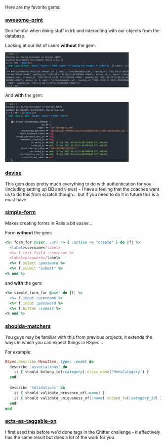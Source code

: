 Here are my favorite gems:

### [awesome-print](https://github.com/awesome-print/awesome_print)

Soo helpful when doing stuff in irb and interacting with our objects from the database.

Looking at our list of users **without** the gem:

<img src="images/no_ap.png" width="400">

And **with** the gem:

<img src="images/ap.png" width="400">

### [devise](https://github.com/heartcombo/devise)

This gem does pretty much everything to do with authentication for you (including setting up DB and views) - I have a feeling that the coaches want us to do this from scratch though... but if you need to do it in future this is a must have.

### [simple-form](https://github.com/heartcombo/simple_form)

Makes creating forms in Rails a bit easier... 

Form **without** the gem:

```ruby
<%= form_for @user, :url => { :action => "create" } do |f| %>
  <label>username</label>
  <%= f.text_field :username %>
  <label>password</label>
  <%= f.select :password %>
  <%= f.submit "Submit" %>
<% end %>
```

and **with** the gem:
```ruby
<%= simple_form_for @user do |f| %>
  <%= f.input :username %>
  <%= f.input :password %>
  <%= f.button :submit %>
<% end %>
```

### [shoulda-matchers](https://github.com/thoughtbot/shoulda-matchers)

You guys may be familiar with this from previous projects, it extends the ways in which you can expect things in RSpec...

For example:
```ruby
RSpec.describe MenuItem, type: :model do
  describe 'associations' do
    it { should belong_to(:category).class_name('MenuCategory') }
  end

  describe 'validations' do
    it { should validate_presence_of(:name) }
    it { should validate_uniqueness_of(:name).scoped_to(:category_id) }
  end
end
```

### [acts-as-taggable-on](https://github.com/mbleigh/acts-as-taggable-on)

I first used this before we'd done tags in the Chitter challenge - it effectively has the same result but does a lot of the work for you.